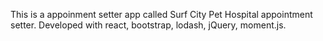 This is a appoinment setter app called Surf City Pet Hospital appointment setter. Developed with react, bootstrap, lodash, jQuery, moment.js.
